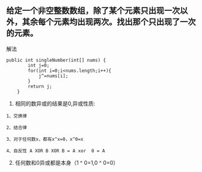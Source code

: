 ## 给定一个非空整数数组，除了某个元素只出现一次以外，其余每个元素均出现两次。找出那个只出现了一次的元素。

解法
```
public int singleNumber(int[] nums) {
        int j=0;
        for(int i=0;i<nums.length;i++){
            j^=nums[i];
        }
        return j;
    }
```

1. 相同的数异或的结果是0,异或性质:
```
1、交换律

2、结合律

3、对于任何数x，都有x^x=0，x^0=x

4、自反性 A XOR B XOR B = A xor  0 = A
```
2. 任何数和0异或都是本身（1 ^ 0=1,0 ^ 0=0）
